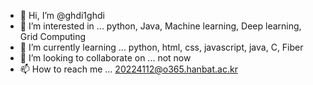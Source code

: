 - 👋 Hi, I’m @ghdi1ghdi
- 👀 I’m interested in ... python, Java, Machine learning, Deep learning, Grid Computing
- 🌱 I’m currently learning ... python, html, css, javascript, java, C, Fiber
- 💞️ I’m looking to collaborate on ... not now
- 📫 How to reach me ... 20224112@o365.hanbat.ac.kr

<!---
ghdi1ghdi/ghdi1ghdi is a ✨ special ✨ repository because its `README.md` (this file) appears on your GitHub profile.
You can click the Preview link to take a look at your changes.
--->
